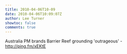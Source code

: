 ```yaml
---
title: 2010-04-06T10-09
date: 2010-04-06T10:09:07Z
author: Lee Turner
showtoc: false
comments: true
---
```


Australia PM brands Barrier Reef grounding 'outrageous' - http://ping.fm/xEKtE

